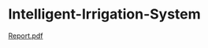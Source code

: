 # Intelligent-Irrigation-System
[Report.pdf](https://github.com/anuj-1207/Intelligent-Irrigation-System/files/9425089/Report.pdf)
